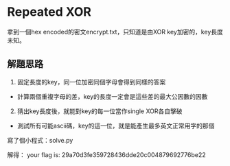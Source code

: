 # Repeated XOR
拿到一個hex encoded的密文encrypt.txt，只知道是由XOR key加密的，key長度未知。

## 解題思路
 1. 固定長度的key，同一位加密同個字母會得到同樣的答案
  * 計算兩個重複字母的差，key的長度一定會是這些差的最大公因數的因數
 2. 猜出key長度後，就能對key的每一位當作single XOR各自擊破
  * 測試所有可能ascii碼，key的這一位，就是能產生最多英文正常用字的那個

寫了個小程式：solve.py

解得： your flag is: 29a70d3fe359728436dde20c004879692776be22

